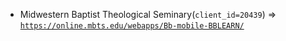  - Midwestern Baptist Theological Seminary(`client_id=20439`) => [`https://online.mbts.edu/webapps/Bb-mobile-BBLEARN/`](https://online.mbts.edu/webapps/Bb-mobile-BBLEARN/)

